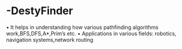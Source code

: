 # -DestyFinder
 • It helps in understanding how various pathfinding algorithms work,BFS,DFS,A*,Prim’s etc.  • Applications in various fields: robotics, navigation systems,network routing  
